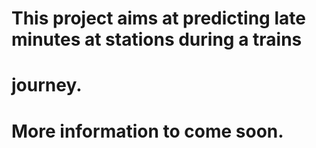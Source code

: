 # This project aims at predicting late minutes at stations during a trains
# journey.
#
# More information to come soon.
